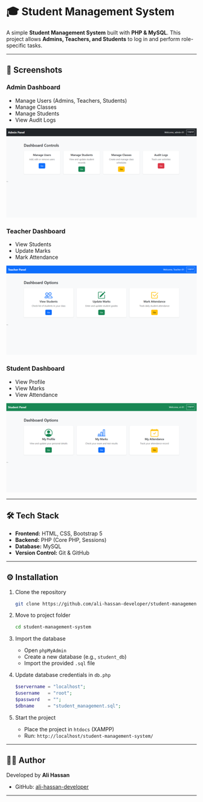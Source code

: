 # 🎓 Student Management System

A simple **Student Management System** built with **PHP & MySQL**.
This project allows **Admins, Teachers, and Students** to log in and perform role-specific tasks.

---
## 📸 Screenshots

### Admin Dashboard

* Manage Users (Admins, Teachers, Students)
* Manage Classes
* Manage Students
* View Audit Logs
  
![Admin Dashboard](screenshots/2025-09-29%2016_03_54-Admin%20Dashboard.png)

### Teacher Dashboard

* View Students
* Update Marks
* Mark Attendance
  
![Teacher Dashboard](screenshots/2025-09-29%2016_08_54-Teacher%20Dashboard.png)

### Student Dashboard

* View Profile
* View Marks
* View Attendance
  
![Student Dashboard](screenshots/2025-09-29%2016_11_01-Student%20Dashboard.png)

---

## 🛠️ Tech Stack

* **Frontend:** HTML, CSS, Bootstrap 5
* **Backend:** PHP (Core PHP, Sessions)
* **Database:** MySQL
* **Version Control:** Git & GitHub

---



## ⚙️ Installation

1. Clone the repository

   ```bash
   git clone https://github.com/ali-hassan-developer/student-management-system.git
   ```

2. Move to project folder

   ```bash
   cd student-management-system
   ```

3. Import the database

   * Open `phpMyAdmin`
   * Create a new database (e.g., `student_db`)
   * Import the provided `.sql` file

4. Update database credentials in `db.php`

   ```php
   $servername = "localhost";
   $username   = "root";
   $password   = "";
   $dbname     = "student_management.sql";
   ```

5. Start the project

   * Place the project in `htdocs` (XAMPP)
   * Run: `http://localhost/student-management-system/`

---

## 👨‍💻 Author

Developed by **Ali Hassan**

* GitHub: [ali-hassan-developer](https://github.com/ali-hassan-developer)

---
